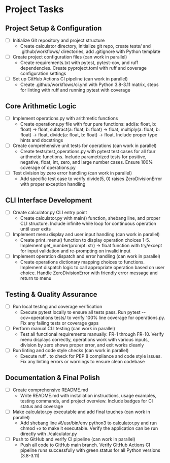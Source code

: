 # Project Tasks

## Project Setup & Configuration
- [ ] Initialize Git repository and project structure
  - Create calculator directory, initialize git repo, create tests/ and .github/workflows/ directories, add .gitignore with Python template
- [ ] Create project configuration files (can work in parallel)
  - Create requirements.txt with pytest, pytest-cov, and ruff dependencies. Create pyproject.toml with ruff and coverage configuration settings
- [ ] Set up GitHub Actions CI pipeline (can work in parallel)
  - Create .github/workflows/ci.yml with Python 3.8-3.11 matrix, steps for linting with ruff and running pytest with coverage

## Core Arithmetic Logic
- [ ] Implement operations.py with arithmetic functions
  - Create operations.py file with four pure functions: add(a: float, b: float) -> float, subtract(a: float, b: float) -> float, multiply(a: float, b: float) -> float, divide(a: float, b: float) -> float. Include proper type hints and docstrings
- [ ] Create comprehensive unit tests for operations (can work in parallel)
  - Create tests/test_operations.py with pytest test cases for all four arithmetic functions. Include parametrized tests for positive, negative, float, int, zero, and large number cases. Ensure 100% coverage of operations.py
- [ ] Test division by zero error handling (can work in parallel)
  - Add specific test case to verify divide(5, 0) raises ZeroDivisionError with proper exception handling

## CLI Interface Development
- [ ] Create calculator.py CLI entry point
  - Create calculator.py with main() function, shebang line, and proper CLI structure. Include infinite while loop for continuous operation until user exits
- [ ] Implement menu display and user input handling (can work in parallel)
  - Create print_menu() function to display operation choices 1-5. Implement get_number(prompt: str) -> float function with try/except for input validation and re-prompting on invalid input
- [ ] Implement operation dispatch and error handling (can work in parallel)
  - Create operations dictionary mapping choices to functions. Implement dispatch logic to call appropriate operation based on user choice. Handle ZeroDivisionError with friendly error message and return to menu

## Testing & Quality Assurance
- [ ] Run local testing and coverage verification
  - Execute pytest locally to ensure all tests pass. Run pytest --cov=operations tests/ to verify 100% line coverage for operations.py. Fix any failing tests or coverage gaps
- [ ] Perform manual CLI testing (can work in parallel)
  - Test all functional requirements manually: FR-1 through FR-10. Verify menu displays correctly, operations work with various inputs, division by zero shows proper error, and exit works cleanly
- [ ] Run linting and code style checks (can work in parallel)
  - Execute ruff . to check for PEP 8 compliance and code style issues. Fix any linting errors or warnings to ensure clean codebase

## Documentation & Final Polish
- [ ] Create comprehensive README.md
  - Write README.md with installation instructions, usage examples, testing commands, and project overview. Include badges for CI status and coverage
- [ ] Make calculator.py executable and add final touches (can work in parallel)
  - Add shebang line #!/usr/bin/env python3 to calculator.py and run chmod +x to make it executable. Verify the application can be run directly with ./calculator.py
- [ ] Push to GitHub and verify CI pipeline (can work in parallel)
  - Push all code to GitHub main branch. Verify GitHub Actions CI pipeline runs successfully with green status for all Python versions (3.8-3.11)

